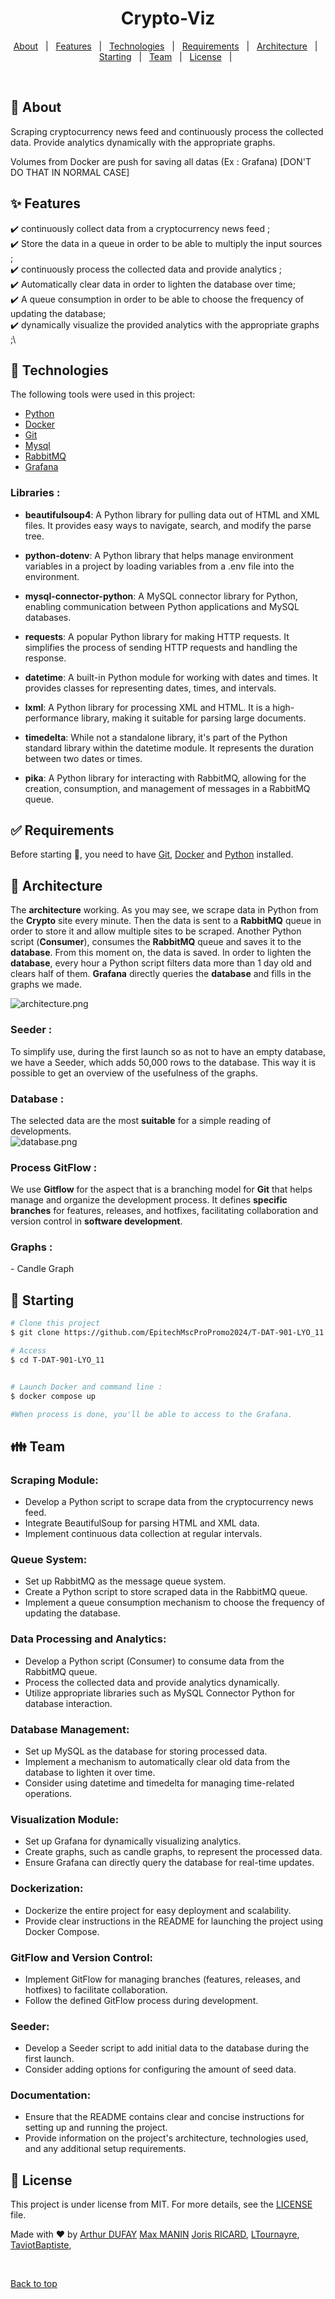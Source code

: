 
<h1 align="center">Crypto-Viz</h1>

<p align="center">
  <a href="#dart-about">About</a> &#xa0; | &#xa0; 
  <a href="#sparkles-features">Features</a> &#xa0; | &#xa0;
  <a href="#rocket-technologies">Technologies</a> &#xa0; | &#xa0;
  <a href="#white_check_mark-requirements">Requirements</a> &#xa0; | &#xa0;
  <a href="#office-Architecture">Architecture</a> &#xa0; | &#xa0;
  <a href="#checkered_flag-starting">Starting</a> &#xa0; | &#xa0;
  <a href="#family-Team">Team</a> &#xa0; | &#xa0;
  <a href="#memo-license">License</a> &#xa0; | &#xa0;
</p>

<br>

## :dart: About ##

Scraping cryptocurrency news feed and continuously process the collected data. Provide analytics dynamically with the appropriate graphs.


Volumes from Docker are push for saving all datas (Ex : Grafana) [DON'T DO THAT IN NORMAL CASE]

## :sparkles: Features ##

:heavy_check_mark: continuously collect data from a cryptocurrency news feed ;\
:heavy_check_mark: Store the data in a queue in order to be able to multiply the input sources ;\
:heavy_check_mark: continuously process the collected data and provide analytics ;\
:heavy_check_mark: Automatically clear data in order to lighten the database over time;\
:heavy_check_mark: A queue consumption in order to be able to choose the frequency of updating the database;\
:heavy_check_mark: dynamically visualize the provided analytics with the appropriate graphs ;\


## :rocket: Technologies ##

The following tools were used in this project:

- [Python](https://www.python.org/downloads/release/python-3110/)
- [Docker](https://www.docker.com/)
- [Git](https://git-scm.com)
- [Mysql](https://www.mysql.com/)
- [RabbitMQ](https://www.rabbitmq.com/)
- [Grafana](https://grafana.com/)

<h3>Libraries : </h3>

- **beautifulsoup4**: A Python library for pulling data out of HTML and XML files. It provides easy ways to navigate, search, and modify the parse tree.

- **python-dotenv**: A Python library that helps manage environment variables in a project by loading variables from a .env file into the environment.

- **mysql-connector-python**: A MySQL connector library for Python, enabling communication between Python applications and MySQL databases.

- **requests**: A popular Python library for making HTTP requests. It simplifies the process of sending HTTP requests and handling the response.

- **datetime**: A built-in Python module for working with dates and times. It provides classes for representing dates, times, and intervals.

- **lxml**: A Python library for processing XML and HTML. It is a high-performance library, making it suitable for parsing large documents.

- **timedelta**: While not a standalone library, it's part of the Python standard library within the datetime module. It represents the duration between two dates or times.

- **pika**: A Python library for interacting with RabbitMQ, allowing for the creation, consumption, and management of messages in a RabbitMQ queue.

## :white_check_mark: Requirements ##

Before starting :checkered_flag:, you need to have [Git](https://git-scm.com), [Docker](https://www.docker.com/) and [Python](https://www.python.org/downloads/release/python-3110/) installed.

## :office: Architecture ##

The **architecture** working. As you may see, we scrape data in Python from the **Crypto** site every minute. Then the data is sent to a **RabbitMQ** queue in order to store it and allow multiple sites to be scraped. Another Python script (**Consumer**), consumes the **RabbitMQ** queue and saves it to the **database**. From this moment on, the data is saved. In order to lighten the **database**, every hour a Python script filters data more than 1 day old and clears half of them. **Grafana** directly queries the **database** and fills in the graphs we made.  

![architecture.png](docs%2Farchitecture.png)  


<h3>Seeder : </h3>
To simplify use, during the first launch so as not to have an empty database, we have a Seeder, which adds 50,000 rows to the database. This way it is possible to get an overview of the usefulness of the graphs.


<h3>Database : </h3>

The selected data are the most **suitable** for a simple reading of developments.  
![database.png](docs%2Fdatabase.png)


<h3>Process GitFlow : </h3>  

We use **Gitflow** for the aspect that is a branching model for **Git** that helps manage and organize the development process. It defines **specific branches** for features, releases, and hotfixes, facilitating collaboration and version control in **software development**.


<h3>Graphs : </h3>
- Candle Graph  


## :checkered_flag: Starting ##

```bash
# Clone this project
$ git clone https://github.com/EpitechMscProPromo2024/T-DAT-901-LYO_11

# Access
$ cd T-DAT-901-LYO_11


# Launch Docker and command line : 
$ docker compose up

#When process is done, you'll be able to access to the Grafana.

```


## :family: Team ##

**<h3>Scraping Module:</h3>**

- Develop a Python script to scrape data from the cryptocurrency news feed.
- Integrate BeautifulSoup for parsing HTML and XML data.
- Implement continuous data collection at regular intervals.
  
**<h3>Queue System:</h3>**

- Set up RabbitMQ as the message queue system.
- Create a Python script to store scraped data in the RabbitMQ queue.
- Implement a queue consumption mechanism to choose the frequency of updating the database.

**<h3>Data Processing and Analytics:</h3>**

- Develop a Python script (Consumer) to consume data from the RabbitMQ queue.
- Process the collected data and provide analytics dynamically.
- Utilize appropriate libraries such as MySQL Connector Python for database interaction.

**<h3>Database Management:</h3>**

- Set up MySQL as the database for storing processed data.
- Implement a mechanism to automatically clear old data from the database to lighten it over time.
- Consider using datetime and timedelta for managing time-related operations.

**<h3>Visualization Module:</h3>**

- Set up Grafana for dynamically visualizing analytics.
- Create graphs, such as candle graphs, to represent the processed data.
- Ensure Grafana can directly query the database for real-time updates.

**<h3>Dockerization:</h3>**

- Dockerize the entire project for easy deployment and scalability.
- Provide clear instructions in the README for launching the project using Docker Compose.

**<h3>GitFlow and Version Control:</h3>**

- Implement GitFlow for managing branches (features, releases, and hotfixes) to facilitate collaboration.
- Follow the defined GitFlow process during development.

**<h3>Seeder:</h3>**

- Develop a Seeder script to add initial data to the database during the first launch.
- Consider adding options for configuring the amount of seed data.

**<h3>Documentation:</h3>**

- Ensure that the README contains clear and concise instructions for setting up and running the project.
- Provide information on the project's architecture, technologies used, and any additional setup requirements.

## :memo: License ##

This project is under license from MIT. For more details, see the [LICENSE](https://github.com/TaviotBaptiste/Crypto-Viz/blob/main/LICENSE) file.


Made with :heart: by <a href="https://github.com/ArthurDufay" target="_blank">Arthur DUFAY</a> <a href="https://github.com/mamanin" target="_blank">Max MANIN</a> <a href="https://github.com/jojoricard" target="_blank">Joris RICARD</a>, <a href="https://github.com/ltournayre" target="_blank">LTournayre</a>, <a href="https://github.com/TaviotBaptiste" target="_blank">TaviotBaptiste</a>,

&#xa0;

<a href="#top">Back to top</a>
